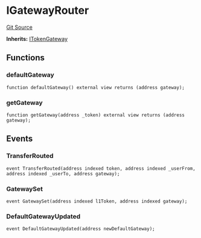 # IGatewayRouter
[Git Source](https://github.com/G7DAO/protocol/blob/ef7b24f4a26e9671edc818362f455c3e2801e1d7/contracts/interfaces/IGatewayRouter.sol)

**Inherits:**
[ITokenGateway](/contracts/interfaces/ITokenGateway.sol/interface.ITokenGateway.md)


## Functions
### defaultGateway


```solidity
function defaultGateway() external view returns (address gateway);
```

### getGateway


```solidity
function getGateway(address _token) external view returns (address gateway);
```

## Events
### TransferRouted

```solidity
event TransferRouted(address indexed token, address indexed _userFrom, address indexed _userTo, address gateway);
```

### GatewaySet

```solidity
event GatewaySet(address indexed l1Token, address indexed gateway);
```

### DefaultGatewayUpdated

```solidity
event DefaultGatewayUpdated(address newDefaultGateway);
```

